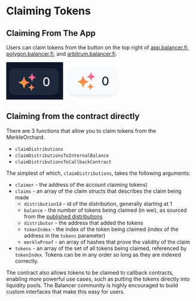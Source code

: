 # Claiming Tokens

## Claiming From The App

Users can claim tokens from the button on the top right of [app.balancer.fi,](https://app.balancer.fi/#/claim) [polygon.balancer.fi](https://polygon.balancer.fi/#/claim), and [arbitrum.balancer.fi](https://arbitrum.balancer.fi/#/claim).

![](<../../.gitbook/assets/Screen Shot 2021-10-18 at 12.18.26 PM.png>) ![](<../../.gitbook/assets/Screen Shot 2021-10-18 at 12.19.05 PM (1).png>)

## Claiming from the contract directly

There are 3 functions that allow you to claim tokens from the MerkleOrchard.

* `claimDistributions`
* `claimDistributionsToInternalBalance`
* `claimDistributionsToCallbackContract`

The simplest of which, `claimDistributions`, takes the following arguments:

* `claimer` - the address of the account claiming tokens)
* `claims` - an array of the claim structs that describes the claim being made
  * `distributionId` - id of the distribution, generally starting at 1
  * `balance` - the number of tokens being claimed (in wei), as sourced from the [published distributions](https://github.com/balancer-labs/bal-mining-scripts/tree/master/reports)
  * `distributor` - the address that added the tokens
  * `tokenIndex` - the index of the token being claimed (index of the address in the `tokens` parameter)
  * `merkleProof` - an array of hashes that prove the validity of the claim
* `tokens` - an array of the set of all tokens being claimed, referenced by `tokenIndex`. Tokens can be in any order so long as they are indexed correctly.

The contract also allows tokens to be claimed to callback contracts, enabling more powerful use cases, such as putting the tokens directly into liquidity pools. The Balancer community is highly encouraged to build custom interfaces that make this easy for users.
